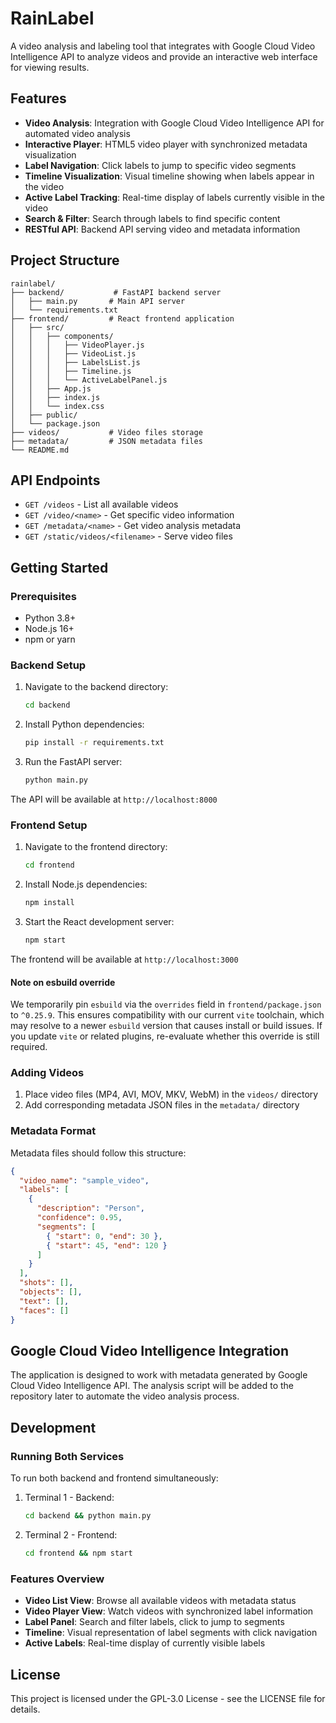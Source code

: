 # RainLabel

A video analysis and labeling tool that integrates with Google Cloud Video Intelligence API to analyze videos and provide an interactive web interface for viewing results.

## Features

- **Video Analysis**: Integration with Google Cloud Video Intelligence API for automated video analysis
- **Interactive Player**: HTML5 video player with synchronized metadata visualization
- **Label Navigation**: Click labels to jump to specific video segments
- **Timeline Visualization**: Visual timeline showing when labels appear in the video
- **Active Label Tracking**: Real-time display of labels currently visible in the video
- **Search & Filter**: Search through labels to find specific content
- **RESTful API**: Backend API serving video and metadata information

## Project Structure

```
rainlabel/
├── backend/           # FastAPI backend server
│   ├── main.py       # Main API server
│   └── requirements.txt
├── frontend/         # React frontend application
│   ├── src/
│   │   ├── components/
│   │   │   ├── VideoPlayer.js
│   │   │   ├── VideoList.js
│   │   │   ├── LabelsList.js
│   │   │   ├── Timeline.js
│   │   │   └── ActiveLabelPanel.js
│   │   ├── App.js
│   │   ├── index.js
│   │   └── index.css
│   ├── public/
│   └── package.json
├── videos/           # Video files storage
├── metadata/         # JSON metadata files
└── README.md
```

## API Endpoints

- `GET /videos` - List all available videos
- `GET /video/<name>` - Get specific video information
- `GET /metadata/<name>` - Get video analysis metadata
- `GET /static/videos/<filename>` - Serve video files

## Getting Started

### Prerequisites

- Python 3.8+
- Node.js 16+
- npm or yarn

### Backend Setup

1. Navigate to the backend directory:
   ```bash
   cd backend
   ```

2. Install Python dependencies:
   ```bash
   pip install -r requirements.txt
   ```

3. Run the FastAPI server:
   ```bash
   python main.py
   ```

The API will be available at `http://localhost:8000`

### Frontend Setup

1. Navigate to the frontend directory:
   ```bash
   cd frontend
   ```

2. Install Node.js dependencies:
   ```bash
   npm install
   ```

3. Start the React development server:
   ```bash
   npm start
   ```

The frontend will be available at `http://localhost:3000`

#### Note on esbuild override

We temporarily pin `esbuild` via the `overrides` field in `frontend/package.json` to `^0.25.9`. This ensures compatibility with our current `vite` toolchain, which may resolve to a newer `esbuild` version that causes install or build issues. If you update `vite` or related plugins, re-evaluate whether this override is still required.

### Adding Videos

1. Place video files (MP4, AVI, MOV, MKV, WebM) in the `videos/` directory
2. Add corresponding metadata JSON files in the `metadata/` directory

### Metadata Format

Metadata files should follow this structure:

```json
{
  "video_name": "sample_video",
  "labels": [
    {
      "description": "Person",
      "confidence": 0.95,
      "segments": [
        { "start": 0, "end": 30 },
        { "start": 45, "end": 120 }
      ]
    }
  ],
  "shots": [],
  "objects": [],
  "text": [],
  "faces": []
}
```

## Google Cloud Video Intelligence Integration

The application is designed to work with metadata generated by Google Cloud Video Intelligence API. The analysis script will be added to the repository later to automate the video analysis process.

## Development

### Running Both Services

To run both backend and frontend simultaneously:

1. Terminal 1 - Backend:
   ```bash
   cd backend && python main.py
   ```

2. Terminal 2 - Frontend:
   ```bash
   cd frontend && npm start
   ```

### Features Overview

- **Video List View**: Browse all available videos with metadata status
- **Video Player View**: Watch videos with synchronized label information
- **Label Panel**: Search and filter labels, click to jump to segments
- **Timeline**: Visual representation of label segments with click navigation
- **Active Labels**: Real-time display of currently visible labels

## License

This project is licensed under the GPL-3.0 License - see the LICENSE file for details.